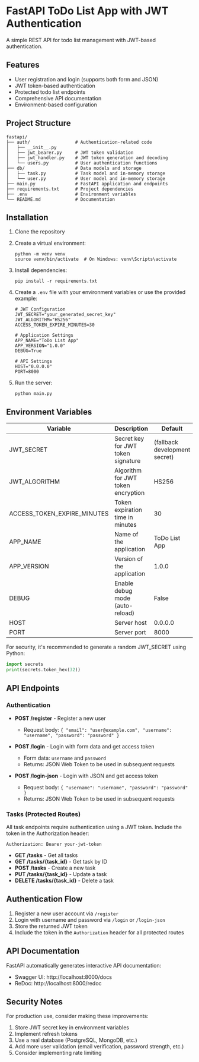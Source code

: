 # FastAPI ToDo List App with JWT Authentication

A simple REST API for todo list management with JWT-based authentication.

## Features

- User registration and login (supports both form and JSON)
- JWT token-based authentication
- Protected todo list endpoints
- Comprehensive API documentation
- Environment-based configuration

## Project Structure

```
fastapi/
├── auth/                 # Authentication-related code
│   ├── __init__.py
│   ├── jwt_bearer.py     # JWT token validation
│   ├── jwt_handler.py    # JWT token generation and decoding
│   └── users.py          # User authentication functions
├── db/                   # Data models and storage
│   ├── task.py           # Task model and in-memory storage
│   └── user.py           # User model and in-memory storage
├── main.py               # FastAPI application and endpoints
├── requirements.txt      # Project dependencies
├── .env                  # Environment variables
└── README.md             # Documentation
```

## Installation

1. Clone the repository
2. Create a virtual environment:
   ```
   python -m venv venv
   source venv/bin/activate  # On Windows: venv\Scripts\activate
   ```

3. Install dependencies:
   ```
   pip install -r requirements.txt
   ```

4. Create a `.env` file with your environment variables or use the provided example:
   ```
   # JWT Configuration
   JWT_SECRET="your_generated_secret_key"
   JWT_ALGORITHM="HS256"
   ACCESS_TOKEN_EXPIRE_MINUTES=30

   # Application Settings
   APP_NAME="ToDo List App" 
   APP_VERSION="1.0.0"
   DEBUG=True

   # API Settings
   HOST="0.0.0.0"
   PORT=8000
   ```

5. Run the server:
   ```
   python main.py
   ```

## Environment Variables

| Variable                  | Description                              | Default                       |
|---------------------------|------------------------------------------|-------------------------------|
| JWT_SECRET                | Secret key for JWT token signature       | (fallback development secret) |
| JWT_ALGORITHM             | Algorithm for JWT token encryption       | HS256                         |
| ACCESS_TOKEN_EXPIRE_MINUTES | Token expiration time in minutes       | 30                            |
| APP_NAME                  | Name of the application                  | ToDo List App                 |
| APP_VERSION               | Version of the application               | 1.0.0                         |
| DEBUG                     | Enable debug mode (auto-reload)          | False                         |
| HOST                      | Server host                              | 0.0.0.0                       |
| PORT                      | Server port                              | 8000                          |

For security, it's recommended to generate a random JWT_SECRET using Python:
```python
import secrets
print(secrets.token_hex(32))
```

## API Endpoints

### Authentication

- **POST /register** - Register a new user
  - Request body: `{ "email": "user@example.com", "username": "username", "password": "password" }`

- **POST /login** - Login with form data and get access token
  - Form data: `username` and `password`
  - Returns: JSON Web Token to be used in subsequent requests

- **POST /login-json** - Login with JSON and get access token
  - Request body: `{ "username": "username", "password": "password" }`
  - Returns: JSON Web Token to be used in subsequent requests

### Tasks (Protected Routes)

All task endpoints require authentication using a JWT token. Include the token in the Authorization header:
```
Authorization: Bearer your-jwt-token
```

- **GET /tasks** - Get all tasks
- **GET /tasks/{task_id}** - Get task by ID
- **POST /tasks** - Create a new task
- **PUT /tasks/{task_id}** - Update a task
- **DELETE /tasks/{task_id}** - Delete a task

## Authentication Flow

1. Register a new user account via `/register`
2. Login with username and password via `/login` or `/login-json`
3. Store the returned JWT token
4. Include the token in the `Authorization` header for all protected routes

## API Documentation

FastAPI automatically generates interactive API documentation:

- Swagger UI: http://localhost:8000/docs
- ReDoc: http://localhost:8000/redoc

## Security Notes

For production use, consider making these improvements:

1. Store JWT secret key in environment variables
2. Implement refresh tokens
3. Use a real database (PostgreSQL, MongoDB, etc.)
4. Add more user validation (email verification, password strength, etc.)
5. Consider implementing rate limiting